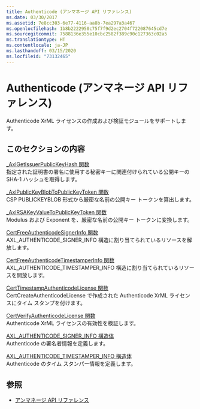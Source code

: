 ```yaml
---
title: Authenticode (アンマネージ API リファレンス)
ms.date: 03/30/2017
ms.assetid: 7e8cc303-6e77-4116-aa8b-7ea297a3a467
ms.openlocfilehash: 1b8b2222950c75f7f9d2ec2704f722087645cd7e
ms.sourcegitcommit: 7588136e355e10cbc2582f389c90c127363c02a5
ms.translationtype: HT
ms.contentlocale: ja-JP
ms.lasthandoff: 03/15/2020
ms.locfileid: "73132465"
---
```

# <a name="authenticode-unmanaged-api-reference"></a>Authenticode (アンマネージ API リファレンス)
Authenticode XrML ライセンスの作成および検証モジュールをサポートします。  
  
## <a name="in-this-section"></a>このセクションの内容  
 [_AxlGetIssuerPublicKeyHash 関数](axlgetissuerpublickeyhash-function.md)  
 指定された証明書の署名に使用する秘密キーに関連付けられている公開キーの SHA-1 ハッシュを取得します。  
  
 [_AxlPublicKeyBlobToPublicKeyToken 関数](axlpublickeyblobtopublickeytoken-function.md)  
 CSP PUBLICKEYBLOB 形式から厳密な名前の公開キー トークンを算出します。  
  
 [_AxlRSAKeyValueToPublicKeyToken 関数](axlrsakeyvaluetopublickeytoken-function.md)  
 Modulus および Exponent を、厳密な名前の公開キー トークンに変換します。  
  
 [CertFreeAuthenticodeSignerInfo 関数](certfreeauthenticodesignerinfo-function.md)  
 AXL_AUTHENTICODE_SIGNER_INFO 構造に割り当てられているリソースを解放します。  
  
 [CertFreeAuthenticodeTimestamperInfo 関数](certfreeauthenticodetimestamperinfo-function.md)  
 AXL_AUTHENTICODE_TIMESTAMPER_INFO 構造に割り当てられているリソースを開放します。  
  
 [CertTimestampAuthenticodeLicense 関数](certtimestampauthenticodelicense-function.md)  
 CertCreateAuthenticodeLicense で作成された Authenticode XrML ライセンスにタイム スタンプを付けます。  
  
 [CertVerifyAuthenticodeLicense 関数](certverifyauthenticodelicense-function.md)  
 Authenticode XrML ライセンスの有効性を検証します。  
  
 [AXL_AUTHENTICODE_SIGNER_INFO 構造体](axl-authenticode-signer-info-structure.md)  
 Authenticode の署名者情報を定義します。  
  
 [AXL_AUTHENTICODE_TIMESTAMPER_INFO 構造体](axl-authenticode-timestamper-info-structure.md)  
 Authenticode のタイム スタンパー情報を定義します。  
  
## <a name="see-also"></a>参照

- [アンマネージ API リファレンス](../index.md)
